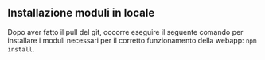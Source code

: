 ## Installazione moduli in locale
Dopo aver fatto il pull del git, occorre eseguire il seguente comando per installare i moduli necessari per il corretto funzionamento della webapp: `npm install`.